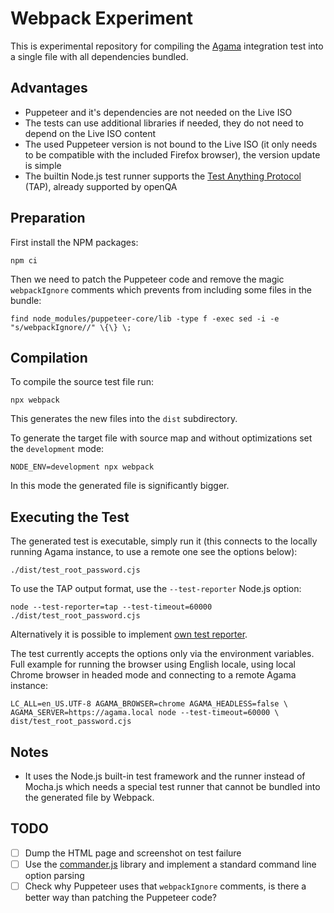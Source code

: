 # Webpack Experiment

This is experimental repository for compiling the
[Agama](https://github.com/openSUSE/agama) integration test into a single file
with all dependencies bundled.

## Advantages

- Puppeteer and it's dependencies are not needed on the Live ISO
- The tests can use additional libraries if needed, they do not need to depend
  on the Live ISO content
- The used Puppeteer version is not bound to the Live ISO (it only needs to be
  compatible with the included Firefox browser), the version update is simple
- The builtin Node.js test runner supports the [Test Anything
  Protocol](https://en.wikipedia.org/wiki/Test_Anything_Protocol) (TAP),
  already supported by openQA

## Preparation

First install the NPM packages:

    npm ci

Then we need to patch the Puppeteer code and remove the magic `webpackIgnore`
comments which prevents from including some files in the bundle:

    find node_modules/puppeteer-core/lib -type f -exec sed -i -e "s/webpackIgnore//" \{\} \;

## Compilation

To compile the source test file run:

    npx webpack

This generates the new files into the `dist` subdirectory.

To generate the target file with source map and without optimizations set the
`development` mode:

    NODE_ENV=development npx webpack

In this mode the generated file is significantly bigger.

## Executing the Test

The generated test is executable, simply run it (this connects to the locally
running Agama instance, to use a remote one see the options below):

    ./dist/test_root_password.cjs

To use the TAP output format, use the `--test-reporter` Node.js option:

    node --test-reporter=tap --test-timeout=60000 ./dist/test_root_password.cjs

Alternatively it is possible to implement [own test reporter](
https://www.nearform.com/insights/writing-a-node-js-test-reporter/).

The test currently accepts the options only via the environment variables. Full
example for running the browser using English locale, using local Chrome browser
in headed mode and connecting to a remote Agama instance:

    LC_ALL=en_US.UTF-8 AGAMA_BROWSER=chrome AGAMA_HEADLESS=false \
    AGAMA_SERVER=https://agama.local node --test-timeout=60000 \
    dist/test_root_password.cjs

## Notes

- It uses the Node.js built-in test framework and the runner instead of Mocha.js
  which needs a special test runner that cannot be bundled into the generated file
  by Webpack.

## TODO

- [ ] Dump the HTML page and screenshot on test failure
- [ ] Use the [commander.js](https://github.com/tj/commander.js) library and
  implement a standard command line option parsing
- [ ] Check why Puppeteer uses that `webpackIgnore` comments, is there a better
  way than patching the Puppeteer code?
